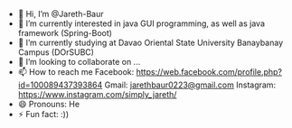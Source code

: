 - 👋 Hi, I’m @Jareth-Baur
- 👀 I’m currently interested in java GUI programming, as well as java framework (Spring-Boot)
- 🌱 I’m currently studying at Davao Oriental State University Banaybanay Campus (DOrSUBC)
- 💞️ I’m looking to collaborate on ...
- 📫 How to reach me
  Facebook: https://web.facebook.com/profile.php?id=100089437393864
  Gmail: jarethbaur0223@gmail.com
  Instagram: https://www.instagram.com/simply_jareth/
- 😄 Pronouns: He
- ⚡ Fun fact: :))

<!---
Jareth-Baur/Jareth-Baur is a ✨ special ✨ repository because its `README.md` (this file) appears on your GitHub profile.
You can click the Preview link to take a look at your changes.
--->
